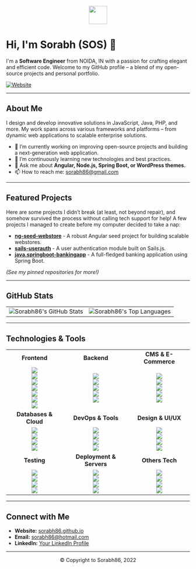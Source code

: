 <!-- Header Banner -->
<p align="center">
  <img src="https://sorabh86.github.io/logo-128x31.png" height="50">
</p>

# Hi, I'm Sorabh (SOS) 👋

I'm a **Software Engineer** from NOIDA, IN with a passion for crafting elegant and efficient code. Welcome to my GitHub profile – a blend of my open-source projects and personal portfolio.

[![Website](https://img.shields.io/badge/Visit-My%20Website-blue?style=for-the-badge&logo=firefox)](http://sorabh86.github.io)

---

## About Me

I design and develop innovative solutions in JavaScript, Java, PHP, and more. My work spans across various frameworks and platforms – from dynamic web applications to scalable enterprise solutions.

- 🔭 I’m currently working on improving open-source projects and building a next-generation web application.
- 🌱 I’m continuously learning new technologies and best practices.
- 💬 Ask me about **Angular, Node.js, Spring Boot, or WordPress themes.**
- 📫 How to reach me: [sorabh86@gmail.com](mailto:sorabh86@gmail.com)

---

## Featured Projects

Here are some projects I didn’t break (at least, not beyond repair), and somehow survived the process without calling tech support for help! A few projects I managed to create before my computer decided to take a nap:

- [**ng-seed-webstore**](https://github.com/sorabh86/ng-seed-webstore) - A robust Angular seed project for building scalable webstores.
- [**sails-userauth**](https://github.com/sorabh86/sails-userauth) - A user authentication module built on Sails.js.
- [**java.springboot-bankingapp**](https://github.com/sorabh86/java.springboot-bankingapp) - A full-fledged banking application using Spring Boot.

*(See my pinned repositories for more!)*

---

## GitHub Stats

<table align="center">
  <tr>
    <td>
      <img src="https://github-readme-stats.vercel.app/api?username=sorabh86&show_icons=true&theme=default" alt="Sorabh86's GitHub Stats" />
    </td>
    <td>
      <img src="https://github-readme-stats.vercel.app/api/top-langs/?username=sorabh86&layout=pie&theme=default" alt="Sorabh86's Top Languages" />
    </td>
  </tr>
</table>

---

## Technologies & Tools

<table>
  <tr>
    <td align="center"><strong>Frontend</strong></td>
    <td align="center"><strong>Backend</strong></td>
    <td align="center"><strong>CMS & E-Commerce</strong></td>
  </tr>
  <tr>
    <td align="center">
      <img src="https://img.shields.io/badge/React-61DAFB?style=for-the-badge&logo=react&logoColor=black" /><br />
      <img src="https://img.shields.io/badge/Next.js-000000?style=for-the-badge&logo=nextdotjs&logoColor=white" /><br />
      <img src="https://img.shields.io/badge/Angular-red?style=for-the-badge&logo=angular&logoColor=white" /><br />
      <img src="https://img.shields.io/badge/Tailwind%20CSS-38B2AC?style=for-the-badge&logo=tailwindcss&logoColor=white" /><br />
      <img src="https://img.shields.io/badge/TypeScript-3178C6?style=for-the-badge&logo=typescript&logoColor=white" /><br />
      <img src="https://img.shields.io/badge/CSS-1572B6?style=for-the-badge&logo=css3&logoColor=white" /><br />
      <img src="https://img.shields.io/badge/Sass-CC6699?style=for-the-badge&logo=sass&logoColor=white" />
    </td>
    <td align="center">
      <img src="https://img.shields.io/badge/Node.js-339933?style=for-the-badge&logo=nodedotjs&logoColor=white" /><br />
      <img src="https://img.shields.io/badge/Express.js-404D59?style=for-the-badge&logo=express&logoColor=white" /><br />
      <img src="https://img.shields.io/badge/Spring%20Boot-6DB33F?style=for-the-badge&logo=springboot&logoColor=white" /><br />
      <img src="https://img.shields.io/badge/PHP-777BB4?style=for-the-badge&logo=php&logoColor=white" /><br />
      <img src="https://img.shields.io/badge/Laravel-FF2D20?style=for-the-badge&logo=laravel&logoColor=white" />
    </td>
    <td align="center">
      <img src="https://img.shields.io/badge/WordPress-21759B?style=for-the-badge&logo=wordpress&logoColor=white" /><br />
      <img src="https://img.shields.io/badge/WooCommerce-96588A?style=for-the-badge&logo=woocommerce&logoColor=white" /><br />
      <img src="https://img.shields.io/badge/Shopify-7AB55C?style=for-the-badge&logo=shopify&logoColor=white" /><br />
      <img src="https://img.shields.io/badge/Joomla-1E7B2B?style=for-the-badge&logo=joomla&logoColor=white" /><br />
      <img src="https://img.shields.io/badge/Drupal-0077B5?style=for-the-badge&logo=drupal&logoColor=white" />
    </td>
  </tr>
  <tr>
    <td align="center"><strong>Databases & Cloud</strong></td>
    <td align="center"><strong>DevOps & Tools</strong></td>
    <td align="center"><strong>Design & UI/UX</strong></td>
  </tr>
  <tr>
    <td align="center">
      <img src="https://img.shields.io/badge/MongoDB-47A248?style=for-the-badge&logo=mongodb&logoColor=white" /><br />
      <img src="https://img.shields.io/badge/PostgreSQL-316192?style=for-the-badge&logo=postgresql&logoColor=white" /><br />
      <img src="https://img.shields.io/badge/Firebase-FFCA28?style=for-the-badge&logo=firebase&logoColor=black" /><br />
      <img src="https://img.shields.io/badge/MySQL-4479A1?style=for-the-badge&logo=mysql&logoColor=white" />
    </td>
    <td align="center">
      <img src="https://img.shields.io/badge/Docker-2496ED?style=for-the-badge&logo=docker&logoColor=white" /><br />
      <img src="https://img.shields.io/badge/Git-F05032?style=for-the-badge&logo=git&logoColor=white" /><br />
      <img src="https://img.shields.io/badge/GitHub-181717?style=for-the-badge&logo=github&logoColor=white" /><br />
      <img src="https://img.shields.io/badge/VS%20Code-007ACC?style=for-the-badge&logo=visualstudiocode&logoColor=white" />
    </td>
    <td align="center">
      <img src="https://img.shields.io/badge/GIMP-5C5C5C?style=for-the-badge&logo=gimp&logoColor=white" /><br />
      <img src="https://img.shields.io/badge/Inkscape-000000?style=for-the-badge&logo=inkscape&logoColor=white" /><br />
      <img src="https://img.shields.io/badge/Sketch-F7B500?style=for-the-badge&logo=sketch&logoColor=white" /><br />
      <img src="https://img.shields.io/badge/Figma-F24E1E?style=for-the-badge&logo=figma&logoColor=white" />
    </td>
  </tr>
  <tr>
    <td align="center"><strong>Testing</strong></td>
    <td align="center"><strong>Deployment & Servers</strong></td>
    <td align="center"><strong>Others Tech</strong></td>
  </tr>
  <tr>
    <td align="center">
      <img src="https://img.shields.io/badge/Jest-C21325?style=for-the-badge&logo=jest&logoColor=white" /><br />
      <img src="https://img.shields.io/badge/Mocha-8D6748?style=for-the-badge&logo=mocha&logoColor=white" /><br />
      <img src="https://img.shields.io/badge/Chai-A30701?style=for-the-badge&logo=chai&logoColor=white" /><br />
      <img src="https://img.shields.io/badge/Cypress-17202C?style=for-the-badge&logo=cypress&logoColor=white" />
    </td>
    <td align="center">
      <img src="https://img.shields.io/badge/AWS-232F3E?style=for-the-badge&logo=amazonaws&logoColor=white" /><br />
      <img src="https://img.shields.io/badge/Heroku-430098?style=for-the-badge&logo=heroku&logoColor=white" /><br />
      <img src="https://img.shields.io/badge/Netlify-00C7B7?style=for-the-badge&logo=netlify&logoColor=white" /><br />
      <img src="https://img.shields.io/badge/Vercel-000000?style=for-the-badge&logo=vercel&logoColor=white" />
    </td>
    <td align="center">
      <img src="https://img.shields.io/badge/Blender-F5792A?style=for-the-badge&logo=blender&logoColor=white" /><br />
      <img src="https://img.shields.io/badge/Godot-355C7D?style=for-the-badge&logo=godotengine&logoColor=white" /><br />
      <img src="https://img.shields.io/badge/C-00599C?style=for-the-badge&logo=c&logoColor=white" /><br />
      <img src="https://img.shields.io/badge/C%2B%2B-00599C?style=for-the-badge&logo=cplusplus&logoColor=white" />
    </td>
  </tr>
</table>

---

## Connect with Me

- **Website:** [sorabh86.github.io](http://sorabh86.github.io)
- **Email:** [sorabh86@hotmail.com](mailto:ssorabh.ssharma@hotmail.com)
- **LinkedIn:** [Your LinkedIn Profile](https://www.linkedin.com/in/sorabh86/)

---

<!-- Footer -->
<p align="center">
  © Copyright to Sorabh86, 2022
</p>
